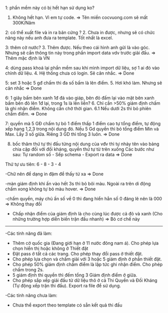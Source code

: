 1: phần mềm này có bị hết hạn sử dụng ko?
1. Không hết hạn. Vì em tự code.
=> Tên miền cocvuong.com sẽ mất 300K/Năm

2: có thể xuất file và in ra bản cứng ?
2. Chưa in được, nhưng sẽ có chức năng này nếu anh đưa ra template. Tốt nhất là excel.

3: thêm cờ nước?
3. Thêm được. Nếu theo cái hình anh gửi là vào góc. Nhưng sẽ cần thông tin này trong phần import data vdv trước giải đấu.
=> Thêm mặc định là VN

4: dùng pass khoá lại phần mềm sau khi mình import dữ liệu, sợ 1 ai đó vào chỉnh dữ liệu.
4. Hệ thống chưa có login. Sẽ cân nhắc.
=> Done

5: set 3 hoặc 5 gđ chấm thì đa số bấm là lên điểm.
5. Hơi khó làm. Nhưng sẽ cân nhắc
=> Done

6: 1 giây bấm bên xanh 1đ đá vào giáp, bên đỏ đấm lại vào mặt bên xanh bấm bên đỏ lên 1đ lại, trong 1s là lên liền?
6. Chỉ cần >50% giám định chấm là ghi nhận điểm. Không cần chờ thời gian.
6.1 Nếu dưới 2s thì bỏ phiên chấm điểm.
=> Done

7: quyền mà 5 GĐ chấm tự bỏ 1 điểm thấp 1 điểm cao tự tổng điểm, tự động xếp hạng 1,2,3 trong nội dung đó. Nếu 5 Gd quyền thì bỏ tổng điểm Min và Max. 
Lấy 3 số giữa. Riêng 3 GD thì tổng 3 luôn.
=> Done

8. bốc thăm thứ tự thi đấu từng nội dung của vđv thì tự nhảy tên vào bảng chia cặp đối với đối kháng, quyền thứ tự từ trên xuống 
Các bước như sau: Tự random số - Sếp schema - Export ra data
=> Done

Thứ tự ưu tiên:
6 - 8 - 3 - 4

-Chữ nên để dạng in đậm để thấy từ xa
=> Done

-màn giám định khi ấn vào hết 3s thì bỏ bôi màu. Ngoài ra trên di động chấm xong không tự bỏ màu hover.
=> Done

-chấm quyền, máy chủ ấn số về 0 thì đang hiển hẳn số 0 đáng lẽ nên là 000
=> Không thay đổi

- Chấp nhận điểm của giám định là cho cùng lúc được cả đỏ và xanh (Cho những trường hợp diễn biến trận đấu nhanh)
=> Bỏ cơ chế này

----------------------
-Các tính năng đã làm:
+ Thêm cờ quốc gia (Đang giới hạn ở 11 nước đông nam á). Cho phép lựa chọn hiển thị hoặc không ở Thiết đặt
+ Đặt pass ở tất cả các trang. Cho phép thay đổi pass ở thiết đặt.
+ Cho phép lựa chọn và chấm giải với 3 hoặc 5 giám định ở phần thiết đặt.
+ Cho phép 50% giám định chấm điểm là lập tức ghi nhận điểm. Cho phép chấm trong 2s.
+ 5 giám định thi quyền thì đếm tổng 3 Giám định điểm ở giữa.
+ Cho phép sắp xếp giải đấu từ dữ liệu thô ở cả Thi Quyền và Đối Kháng (Tự động xếp trận thi đấu). Export ra file để sử dụng.

-Các tính năng chưa làm:
+ Chưa thể export theo template có sẵn kết quả thi đấu
